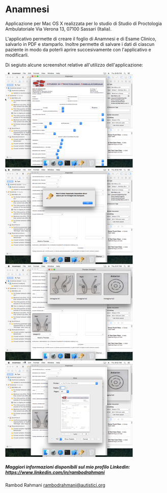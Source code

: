 # Anamnesi
Applicazione per Mac OS X realizzata per lo studio di Studio di Proctologia Ambulatoriale Via Verona 13, 07100 Sassari (Italia).

L'applicativo permette di creare il foglio di Anamnesi e di Esame Clinico, salvarlo in PDF e stamparlo.
Inoltre permette di salvare i dati di ciascun paziente in modo da poterli aprire succesivamente con l'applicativo e modificarli.

Di segiuto alcune screenshot relative all'utilizzo dell'applicazione:

<img src="screens/anamnesi_1.png" alt="Applicazione Anamnesi - PIC 1" width="400px"/> <img src="screens/anamnesi_2.png" alt="Applicazione Anamnesi - PIC 2" width="400px"/> <img src="screens/anamnesi_3.png" alt="Applicazione Anamnesi - PIC 3" width="400px"/> <img src="screens/anamnesi_4.png" alt="Applicazione Anamnesi - PIC 4" width="400px"/>

##### Maggiori informazioni disponibili sul mio profilo Linkedin: https://www.linkedin.com/in/rambodrahmani

Rambod Rahmani <rambodrahmani@autistici.org>
